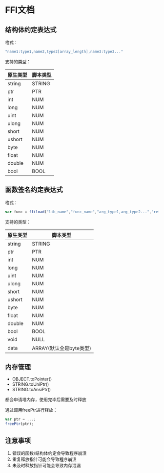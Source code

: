 # FFI文档

## 结构体约定表达式

格式：
```javascript
"name1:type1,name2,type2[array_length],name3:type3..."
```
支持的类型：

| 原生类型 | 脚本类型 |
|----------|----------|
| string   | STRING   |
| ptr      | PTR      |
| int      | NUM      |
| long     | NUM      |
| uint     | NUM      |
| ulong    | NUM      |
| short    | NUM      |
| ushort   | NUM      |
| byte     | NUM      |
| float    | NUM      |
| double   | NUM      |
| bool     | BOOL     |

## 函数签名约定表达式

格式：

```javascript
var func = ffiload("lib_name","func_name","arg_type1,arg_type2...","return_type");
```

支持的类型：

| 原生类型 | 脚本类型 |
|----------|----------|
| string   | STRING   |
| ptr      | PTR      |
| int      | NUM      |
| long     | NUM      |
| uint     | NUM      |
| ulong    | NUM      |
| short    | NUM      |
| ushort   | NUM      |
| byte     | NUM      |
| float    | NUM      |
| double   | NUM      |
| bool     | BOOL     |
| void     | NULL     |
| data     | ARRAY(默认全是byte类型)|


## 内存管理

- OBJECT.toPointer()
- STRING.toUniPtr()
- STRING.toAnsiPtr()

都会申请堆内存，使用完毕后需要及时释放

通过调用freePtr进行释放：

```javascript
var ptr = ...;
freePtr(ptr);
```

## 注意事项

1. 错误的函数/结构体约定会导致程序崩溃
2. 重复释放指针可能会导致程序崩溃
3. 未及时释放指针可能会导致内存泄漏



